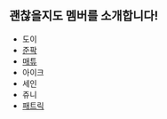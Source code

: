 ## 괜찮을지도 멤버를 소개합니다!

- 도이
- [준팍](./introdudction/junpak.md) 
- [매튜](introdudction/matthew.md)
- 아이크
- 세인
- 쥬니
- [패트릭](./introduction/patrick.md)
